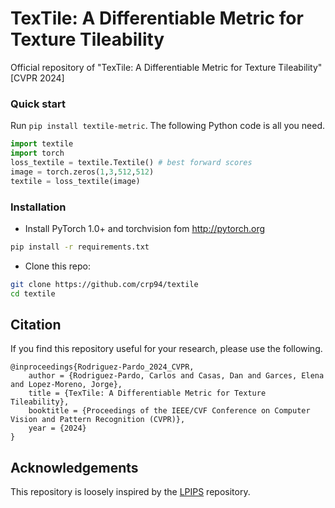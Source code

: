 # TexTile: A Differentiable Metric for Texture Tileability

Official repository of "TexTile: A Differentiable Metric for Texture Tileability" [CVPR 2024]


### Quick start

Run `pip install textile-metric`. The following Python code is all you need.
```python
import textile
import torch
loss_textile = textile.Textile() # best forward scores
image = torch.zeros(1,3,512,512) 
textile = loss_textile(image)
```

### Installation
- Install PyTorch 1.0+ and torchvision fom http://pytorch.org

```bash
pip install -r requirements.txt
```
- Clone this repo:
```bash
git clone https://github.com/crp94/textile
cd textile
```


## Citation

If you find this repository useful for your research, please use the following.

```
@inproceedings{Rodriguez-Pardo_2024_CVPR,
    author = {Rodriguez-Pardo, Carlos and Casas, Dan and Garces, Elena and Lopez-Moreno, Jorge},
    title = {TexTile: A Differentiable Metric for Texture Tileability},
    booktitle = {Proceedings of the IEEE/CVF Conference on Computer Vision and Pattern Recognition (CVPR)}, 
    year = {2024}
}
```


## Acknowledgements

This repository is loosely inspired by the [LPIPS](https://github.com/richzhang/PerceptualSimilarity) repository. 
